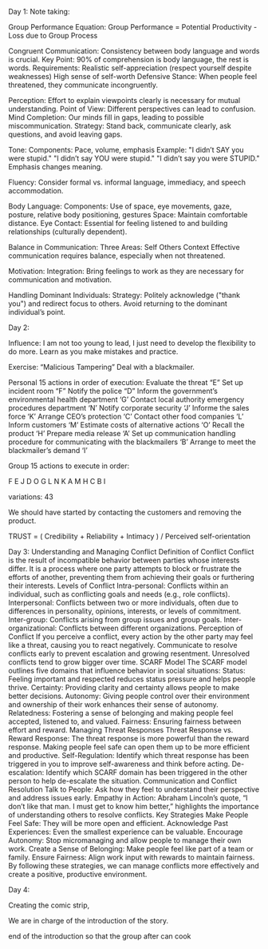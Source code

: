 Day 1:
Note taking: 

Group Performance Equation:
Group Performance = Potential Productivity - Loss due to Group Process

Congruent Communication:
Consistency between body language and words is crucial.
Key Point: 90% of comprehension is body language, the rest is words.
Requirements:
Realistic self-appreciation (respect yourself despite weaknesses)
High sense of self-worth
Defensive Stance: When people feel threatened, they communicate incongruently.

Perception:
Effort to explain viewpoints clearly is necessary for mutual understanding.
Point of View: Different perspectives can lead to confusion.
Mind Completion: Our minds fill in gaps, leading to possible miscommunication.
Strategy: Stand back, communicate clearly, ask questions, and avoid leaving gaps.

Tone:
Components: Pace, volume, emphasis
Example:
"I didn’t SAY you were stupid."
"I didn’t say YOU were stupid."
"I didn’t say you were STUPID."
Emphasis changes meaning.

Fluency:
Consider formal vs. informal language, immediacy, and speech accommodation.

Body Language:
Components: Use of space, eye movements, gaze, posture, relative body positioning, gestures
Space: Maintain comfortable distance.
Eye Contact: Essential for feeling listened to and building relationships (culturally dependent).

Balance in Communication:
Three Areas:
Self
Others
Context
Effective communication requires balance, especially when not threatened.

Motivation:
Integration: Bring feelings to work as they are necessary for communication and motivation.

Handling Dominant Individuals:
Strategy: Politely acknowledge ("thank you") and redirect focus to others. Avoid returning to the dominant individual’s point.



Day 2:

Influence: 
I am not too young to lead, I just need to develop the flexibility to do more. 
Learn as you make mistakes and practice. 

Exercise: “Malicious Tampering” 
Deal with a blackmailer. 


Personal 15 actions in order of execution: 
Evaluate the threat “E” 
Set up incident room “F”
Notify the police “D”
Inform the government’s environmental health department ‘G’
Contact local authority emergency procedures department ‘N’ 
Notify corporate security ‘J’
Informe the sales force ‘K’
Arrange CEO’s protection ‘C’ 
Contact other food companies ‘L’
Inform customers ‘M’
Estimate costs of alternative actions ‘O’
Recall the product ‘H’
Prepare media release ‘A’ 
Set up communication handling procedure for communicating with the blackmailers ‘B’
Arrange to meet the blackmailer’s demand ‘I’


Group 15 actions to execute in order: 

F 
E
J
D
O
G
L
N
K
A
M
H
C
B
I

variations: 43


We should have started by contacting the customers and removing the product. 

TRUST = ( Credibility + Reliability +  Intimacy ) / Perceived self-orientation



Day 3: Understanding and Managing Conflict
Definition of Conflict
Conflict is the result of incompatible behavior between parties whose interests differ. It is a process where one party attempts to block or frustrate the efforts of another, preventing them from achieving their goals or furthering their interests.
Levels of Conflict
Intra-personal: Conflicts within an individual, such as conflicting goals and needs (e.g., role conflicts).
Interpersonal: Conflicts between two or more individuals, often due to differences in personality, opinions, interests, or levels of commitment.
Inter-group: Conflicts arising from group issues and group goals.
Inter-organizational: Conflicts between different organizations.
Perception of Conflict
If you perceive a conflict, every action by the other party may feel like a threat, causing you to react negatively.
Communicate to resolve conflicts early to prevent escalation and growing resentment.
Unresolved conflicts tend to grow bigger over time.
SCARF Model
The SCARF model outlines five domains that influence behavior in social situations:
Status: Feeling important and respected reduces status pressure and helps people thrive.
Certainty: Providing clarity and certainty allows people to make better decisions.
Autonomy: Giving people control over their environment and ownership of their work enhances their sense of autonomy.
Relatedness: Fostering a sense of belonging and making people feel accepted, listened to, and valued.
Fairness: Ensuring fairness between effort and reward.
Managing Threat Responses
Threat Response vs. Reward Response: The threat response is more powerful than the reward response. Making people feel safe can open them up to be more efficient and productive.
Self-Regulation: Identify which threat response has been triggered in you to improve self-awareness and think before acting.
De-escalation: Identify which SCARF domain has been triggered in the other person to help de-escalate the situation.
Communication and Conflict Resolution
Talk to People: Ask how they feel to understand their perspective and address issues early.
Empathy in Action: Abraham Lincoln’s quote, “I don’t like that man. I must get to know him better,” highlights the importance of understanding others to resolve conflicts.
Key Strategies
Make People Feel Safe: They will be more open and efficient.
Acknowledge Past Experiences: Even the smallest experience can be valuable.
Encourage Autonomy: Stop micromanaging and allow people to manage their own work.
Create a Sense of Belonging: Make people feel like part of a team or family.
Ensure Fairness: Align work input with rewards to maintain fairness.
By following these strategies, we can manage conflicts more effectively and create a positive, productive environment.



Day 4: 
 
Creating the comic strip, 

We are in charge of the introduction of the story. 


end of the introduction so that the group after can cook


